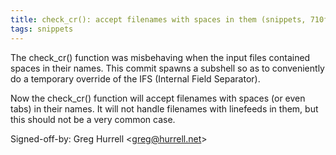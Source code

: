```yaml
---
title: check_cr(): accept filenames with spaces in them (snippets, 710f111)
tags: snippets
---
```


The check_cr() function was misbehaving when the input files contained spaces in their names. This commit spawns a subshell so as to conveniently do a temporary override of the IFS (Internal Field Separator).

Now the check_cr() function will accept filenames with spaces (or even tabs) in their names. It will not handle filenames with linefeeds in them, but this should not be a very common case.

Signed-off-by: Greg Hurrell &lt;greg@hurrell.net&gt;
